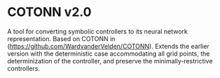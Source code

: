 # COTONN v2.0
A tool for converting symbolic controllers to its neural network representation. Based on COTONN in (https://github.com/WardvanderVelden/COTONN). Extends the earlier version with the deterministic case accommodating all grid points, the determinization of the controller, and preserve the minimally-restrictive controllers.
